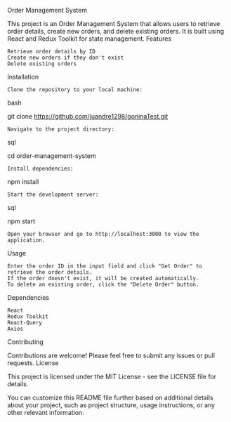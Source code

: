 Order Management System

This project is an Order Management System that allows users to retrieve order details, create new orders, and delete existing orders. It is built using React and Redux Toolkit for state management.
Features

    Retrieve order details by ID
    Create new orders if they don't exist
    Delete existing orders

Installation

    Clone the repository to your local machine:

bash

git clone https://github.com/juandre1298/goninaTest.git

    Navigate to the project directory:

sql

cd order-management-system

    Install dependencies:

npm install

    Start the development server:

sql

npm start

    Open your browser and go to http://localhost:3000 to view the application.

Usage

    Enter the order ID in the input field and click "Get Order" to retrieve the order details.
    If the order doesn't exist, it will be created automatically.
    To delete an existing order, click the "Delete Order" button.

Dependencies

    React
    Redux Toolkit
    React-Query
    Axios

Contributing

Contributions are welcome! Please feel free to submit any issues or pull requests.
License

This project is licensed under the MIT License - see the LICENSE file for details.

You can customize this README file further based on additional details about your project, such as project structure, usage instructions, or any other relevant information.
